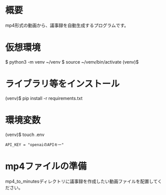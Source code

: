 # 概要
mp4形式の動画から、議事録を自動生成するプログラムです。

# 仮想環境
$ python3 -m venv ~/venv
$ source ~/venv/bin/activate
(venv)$

# ライブラリ等をインストール
(venv)$ pip install -r requirements.txt

# 環境変数
(venv)$ touch .env
```txt:.env
API_KEY = "openaiのAPIキー"
```

# mp4ファイルの準備
mp4_to_minutesディレクトリに議事録を作成したい動画ファイルを配置してください。
